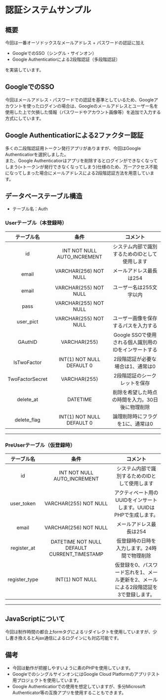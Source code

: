 # 認証システムサンプル
## 概要
今回は一番オーソドックスなメールアドレス + パスワードの認証に加え

* GoogleでのSSO（シングル・サインオン）
* Google Authenticatiorによる2段階認証（多段階認証）
  
を実装しています。  
## GoogleでのSSO 
今回はメールアドレス・パスワードでの認証を基準としているため、Googleアカウントを使ったログインの場合は、Googleのメールアドレスとユーザー名を使用した上で欠損した情報（パスワードやアカウント画像等）を追加で入力する方式にしています。  
## Google Authenticatiorによる2ファクター認証  
多くの二段階認証用トークン発行アプリがありますが、今回はGoogle Authenticatiorを選択しました。  
また、Google Authenticatiorはアプリを削除するとログインができなくなってしまう(=トークンが発行できなくなってしまう)仕様のため、万一アクセス不能になってしまった場合にメールアドレスによる2段階認証方法を用意しています。  
  
## データベーステーブル構造
* テーブル名：Auth
### Userテーブル（本登録時）
|テーブル名|条件|               コメント               |
|:---:|:---:|:--------------------------------:|
|id|INT NOT NULL AUTO_INCREMENT|     システム内部で識別するためのIDとして使用します     |
|email|VARCHAR(256) NOT NULL|          メールアドレス最長は254           |
|email|VARCHAR(255) NOT NULL|          ユーザー名は255文字以内           |
|pass|VARCHAR(255) NOT NULL||
|user_pict|VARCHAR(255) NOT NULL|        ユーザー画像を保存するパスを入力する        |
|GAuthID|VARCHAR(255)| Google SSOで使用される個人識別用のIDをインサートする |
|IsTwoFactor|INT(1) NOT NULL DEFAULT 0|        2段階認証が必要な場合は1、通常は0         |
|TwoFactorSecret|VARCHAR(255)|        2段階認証のシークレットを保存         |
|delete_at|DATETIME|    削除を希望した時点の時間を入力。30日後に物理削除     |
|delete_flag|INT(1) NOT NULL DEFAULT 0|        論理削除時にフラグを1に、通常は0         |
---

### PreUserテーブル（仮登録時）
|     テーブル名     |条件|                    コメント                    |
|:-------------:|:---:|:------------------------------------------:|
|      id       |INT NOT NULL AUTO_INCREMENT|          システム内部で識別するためのIDとして使用します          |
|  user_token   |VARCHAR(255) NOT NULL|   アクティベート用のUUIDをインサートします。UUIDはPHPで生成します。   |
|email|VARCHAR(256) NOT NULL|               メールアドレス最長は254                |
|  register_at  |DATETIME NOT NULL DEFAULT CURRENT_TIMESTAMP|          仮登録時の日時を入力します。24時間で物理削除           |
| register_type |INT(1) NOT NULL| 仮登録を0、パスワード忘れを1、メール更新を2、メールによる2段階認証を3で登録します。 |
---

## JavaScriptについて
今回は制作時間の都合上formタグによるリダイレクトを使用していますが、少し書き換えるとAjax通信によるログインにも対応可能です。

## 備考
* 今回は動作が把握しやすいように素のPHPを使用しています。
* GoogleでのシングルサインオンにはGoogle Cloud Platformのアプリテスト用プロジェクトを使用しています。
* Google Authenticatiorでの使用を想定していますが、多分Microsoft Authenticator等の互換アプリを使用することもできます。  